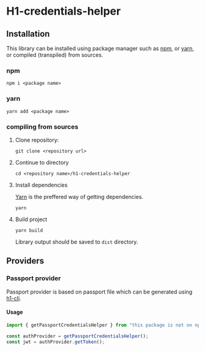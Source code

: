# H1-credentials-helper

## Installation

This library can be installed using package manager such as
[npm](https://www.npmjs.com/get-npm), or [yarn](https://yarnpkg.com/),
or compiled (transpiled) from sources.

### npm

```shell
npm i <package name>
```

### yarn

```shell
yarn add <package name>
```

### compiling from sources

1. Clone repository:

   ```shell
   git clone <repository url>
   ```

2. Continue to directory

   ```shell
   cd <repository name>/h1-credentials-helper
   ```

3. Install dependencies

   [Yarn](https://yarnpkg.com/) is the preffered way of getting dependencies.

   ```shell
   yarn
   ```

4. Build project

   ```shell
   yarn build
   ```

   Library output should be saved to `dist` directory.

## Providers

### Passport provider

Passport provider is based on passport file which can be generated using [h1-cli](https://github.com/hyperonecom/h1-cli).

#### Usage

```typescript
import { getPassportCredentialsHelper } from "this package is not on npm yet, so i cant provide name";

const authProvider = getPassportCredentialsHelper();
const jwt = authProvider.getToken();
```
